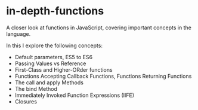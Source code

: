 # in-depth-functions
A closer look at functions in JavaScript, covering important concepts in the language. </br>

In this I explore the following concepts: </br>

- Default parameters, ES5 to ES6
- Passing Values vs Reference
- First-Class and Higher-ORder functions
- Functions Accepting Callback Functions, Functions Returning Functions
- The call and apply Methods
- The bind Method
- Immediately Invoked Function Expressions (IIFE)
- Closures

